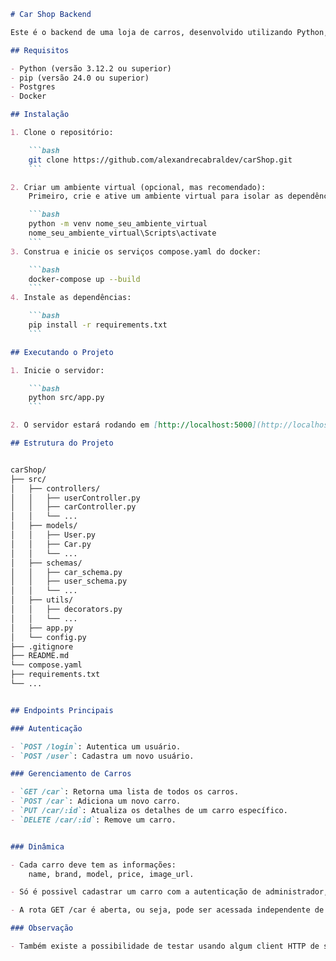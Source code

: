 ```markdown
# Car Shop Backend

Este é o backend de uma loja de carros, desenvolvido utilizando Python, Flask e Postgres. O projeto fornece APIs para autenticação, gerenciamento de carros e outras funcionalidades necessárias para a loja.

## Requisitos

- Python (versão 3.12.2 ou superior)
- pip (versão 24.0 ou superior)
- Postgres
- Docker

## Instalação

1. Clone o repositório:

    ```bash
    git clone https://github.com/alexandrecabraldev/carShop.git
    ```

2. Criar um ambiente virtual (opcional, mas recomendado):
    Primeiro, crie e ative um ambiente virtual para isolar as dependências do seu projeto:

    ```bash
    python -m venv nome_seu_ambiente_virtual
    nome_seu_ambiente_virtual\Scripts\activate
    ```
3. Construa e inicie os serviços compose.yaml do docker:

    ```bash
    docker-compose up --build
    ```
4. Instale as dependências:

    ```bash
    pip install -r requirements.txt
    ```

## Executando o Projeto

1. Inicie o servidor:

    ```bash
    python src/app.py
    ```

2. O servidor estará rodando em [http://localhost:5000](http://localhost:5000).

## Estrutura do Projeto


carShop/
├── src/
│   ├── controllers/
│   │   ├── userController.py
│   │   ├── carController.py
│   │   └── ...
│   ├── models/
│   │   ├── User.py
│   │   ├── Car.py
│   │   └── ...
│   ├── schemas/
│   │   ├── car_schema.py
│   │   ├── user_schema.py
│   │   └── ...
│   ├── utils/
│   │   ├── decorators.py
│   │   └── ...
│   ├── app.py
│   └── config.py
├── .gitignore
├── README.md
└── compose.yaml
├── requirements.txt
└── ...


## Endpoints Principais

### Autenticação

- `POST /login`: Autentica um usuário.
- `POST /user`: Cadastra um novo usuário.

### Gerenciamento de Carros

- `GET /car`: Retorna uma lista de todos os carros.
- `POST /car`: Adiciona um novo carro.
- `PUT /car/:id`: Atualiza os detalhes de um carro específico.
- `DELETE /car/:id`: Remove um carro.


### Dinâmica

- Cada carro deve tem as informações: 
    name, brand, model, price, image_url.

- Só é possivel cadastrar um carro com a autenticação de administrador, assim como atualizar e deletar.

- A rota GET /car é aberta, ou seja, pode ser acessada independente de autenticação.

### Observação

- Também existe a possibilidade de testar usando algum client HTTP de sua escolha como: Insomnia, Postman, HTTPie, etc.